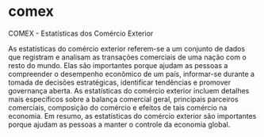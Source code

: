 # comex
COMEX - Estatísticas dos Comércio Exterior

As estatísticas do comércio exterior referem-se a um conjunto de dados que registram e analisam as transações comerciais de uma nação com o resto do mundo. Elas são importantes porque ajudam as pessoas a compreender o desempenho econômico de um país, informar-se durante a tomada de decisões estratégicas, identificar tendências e promover governança aberta. As estatísticas do comércio exterior incluem detalhes mais específicos sobre a balança comercial geral, principais parceiros comerciais, composição do comércio e efeitos de tais comércio na economia. Em resumo, as estatísticas do comércio exterior são importantes porque ajudam as pessoas a manter o controle da economia global.
